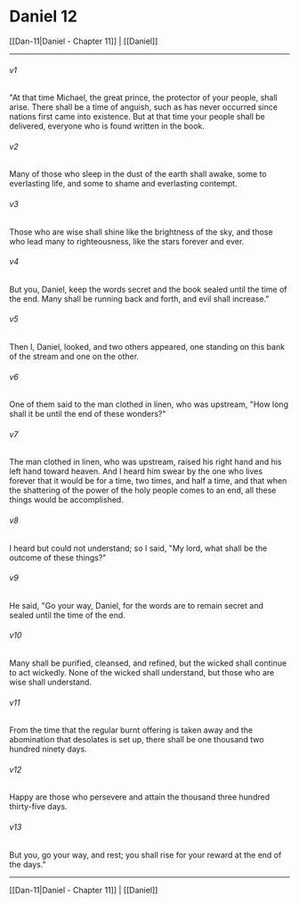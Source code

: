 # Daniel 12

[[Dan-11|Daniel - Chapter 11]] | [[Daniel]]
***

###### v1
"At that time Michael, the great prince, the protector of your people, shall arise. There shall be a time of anguish, such as has never occurred since nations first came into existence. But at that time your people shall be delivered, everyone who is found written in the book.
###### v2
Many of those who sleep in the dust of the earth shall awake, some to everlasting life, and some to shame and everlasting contempt.
###### v3
Those who are wise shall shine like the brightness of the sky, and those who lead many to righteousness, like the stars forever and ever.
###### v4
But you, Daniel, keep the words secret and the book sealed until the time of the end. Many shall be running back and forth, and evil shall increase."
###### v5
Then I, Daniel, looked, and two others appeared, one standing on this bank of the stream and one on the other.
###### v6
One of them said to the man clothed in linen, who was upstream, "How long shall it be until the end of these wonders?"
###### v7
The man clothed in linen, who was upstream, raised his right hand and his left hand toward heaven. And I heard him swear by the one who lives forever that it would be for a time, two times, and half a time, and that when the shattering of the power of the holy people comes to an end, all these things would be accomplished.
###### v8
I heard but could not understand; so I said, "My lord, what shall be the outcome of these things?"
###### v9
He said, "Go your way, Daniel, for the words are to remain secret and sealed until the time of the end.
###### v10
Many shall be purified, cleansed, and refined, but the wicked shall continue to act wickedly. None of the wicked shall understand, but those who are wise shall understand.
###### v11
From the time that the regular burnt offering is taken away and the abomination that desolates is set up, there shall be one thousand two hundred ninety days.
###### v12
Happy are those who persevere and attain the thousand three hundred thirty-five days.
###### v13
But you, go your way, and rest; you shall rise for your reward at the end of the days."

***

[[Dan-11|Daniel - Chapter 11]] | [[Daniel]]
